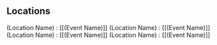 ## Locations
(Location Name) : [[(Event Name)]]
(Location Name) : [[(Event Name)]]
(Location Name) : [[(Event Name)]]
(Location Name) : [[(Event Name)]]